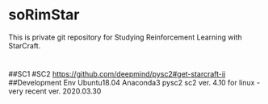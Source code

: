 # soRimStar
This is private git repository for Studying Reinforcement Learning with StarCraft.
#
##SC1
#SC2
https://github.com/deepmind/pysc2#get-starcraft-ii
##Development Env
Ubuntu18.04
Anaconda3
pysc2
sc2 ver. 4.10 for linux - very recent ver. 2020.03.30 

